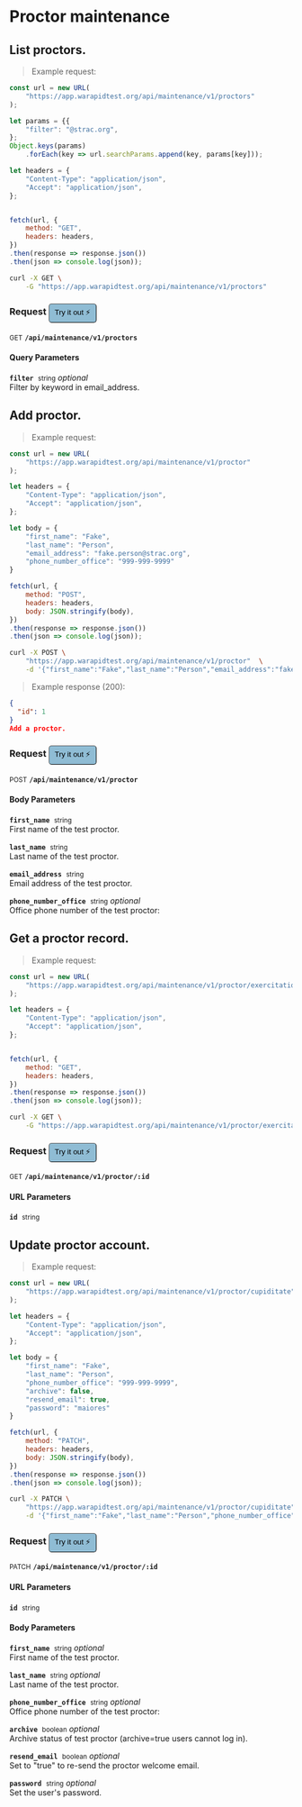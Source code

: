 # Proctor maintenance


## List proctors.




> Example request:

```javascript
const url = new URL(
    "https://app.warapidtest.org/api/maintenance/v1/proctors"
);

let params = {{
    "filter": "@strac.org",
};
Object.keys(params)
    .forEach(key => url.searchParams.append(key, params[key]));

let headers = {
    "Content-Type": "application/json",
    "Accept": "application/json",
};


fetch(url, {
    method: "GET",
    headers: headers,
})
.then(response => response.json())
.then(json => console.log(json));
```

```bash
curl -X GET \
    -G "https://app.warapidtest.org/api/maintenance/v1/proctors" 

```


<div id="execution-results-GET-api-maintenance-v1-proctors" hidden>
    <blockquote>Received response<span id="execution-response-status-GET-api-maintenance-v1-proctors"></span>:</blockquote>
    <pre class="json"><code id="execution-response-content-GET-api-maintenance-v1-proctors"></code></pre>
</div>
<div id="execution-error-GET-api-maintenance-v1-proctors" hidden>
    <blockquote>Request failed with error:</blockquote>
    <pre><code id="execution-error-message-GET-api-maintenance-v1-proctors"></code></pre>
</div>

<form id="form-GET-api-maintenance-v1-proctors" data-method="GET" data-path="/api/maintenance/v1/proctors" data-authed="0" data-hasfiles="0" data-headers='{"Content-Type":"application/json","Accept":"application/json"}' onsubmit="event.preventDefault(); executeTryOut('GET-api-maintenance-v1-proctors', this);">
<h3>
    Request
    <button type="button" style="background-color: #8fbcd4; padding: 5px 10px; border-radius: 5px; border-width: thin;" id="btn-tryout-GET-api-maintenance-v1-proctors" onclick="tryItOut('GET-api-maintenance-v1-proctors');">Try it out ⚡</button>
    <button type="button" style="background-color: #c97a7e; padding: 5px 10px; border-radius: 5px; border-width: thin;" id="btn-canceltryout-GET-api-maintenance-v1-proctors" onclick="cancelTryOut('GET-api-maintenance-v1-proctors');" hidden>Cancel</button>&nbsp;&nbsp;
    <button type="submit" style="background-color: #6ac174; padding: 5px 10px; border-radius: 5px; border-width: thin;" id="btn-executetryout-GET-api-maintenance-v1-proctors" hidden>Send Request 💥</button>
</h3>
<p>
<small class="badge badge-green">GET</small>
 <b><code>/api/maintenance/v1/proctors</b></code>
</p>
<h4 class="fancy-heading-panel"><b>Query Parameters</b></h4>
<p>
<b><code>filter</code></b>&nbsp;&nbsp;<small>string</small> 
    <i>optional</i>
<input type="text" name="filter" data-endpoint="GET-api-maintenance-v1-proctors" data-component="query" hidden>
<br>
Filter by keyword in email_address.</p>
</form>

## Add proctor.




> Example request:

```javascript
const url = new URL(
    "https://app.warapidtest.org/api/maintenance/v1/proctor"
);

let headers = {
    "Content-Type": "application/json",
    "Accept": "application/json",
};

let body = {
    "first_name": "Fake",
    "last_name": "Person",
    "email_address": "fake.person@strac.org",
    "phone_number_office": "999-999-9999"
}

fetch(url, {
    method: "POST",
    headers: headers,
    body: JSON.stringify(body),
})
.then(response => response.json())
.then(json => console.log(json));
```

```bash
curl -X POST \
    "https://app.warapidtest.org/api/maintenance/v1/proctor"  \
    -d '{"first_name":"Fake","last_name":"Person","email_address":"fake.person@strac.org","phone_number_office":"999-999-9999"}'


```


> Example response (200):

```json
{
  "id": 1
}
Add a proctor.
```
<div id="execution-results-POST-api-maintenance-v1-proctor" hidden>
    <blockquote>Received response<span id="execution-response-status-POST-api-maintenance-v1-proctor"></span>:</blockquote>
    <pre class="json"><code id="execution-response-content-POST-api-maintenance-v1-proctor"></code></pre>
</div>
<div id="execution-error-POST-api-maintenance-v1-proctor" hidden>
    <blockquote>Request failed with error:</blockquote>
    <pre><code id="execution-error-message-POST-api-maintenance-v1-proctor"></code></pre>
</div>

<form id="form-POST-api-maintenance-v1-proctor" data-method="POST" data-path="/api/maintenance/v1/proctor" data-authed="0" data-hasfiles="0" data-headers='{"Content-Type":"application/json","Accept":"application/json"}' onsubmit="event.preventDefault(); executeTryOut('POST-api-maintenance-v1-proctor', this);">
<h3>
    Request
    <button type="button" style="background-color: #8fbcd4; padding: 5px 10px; border-radius: 5px; border-width: thin;" id="btn-tryout-POST-api-maintenance-v1-proctor" onclick="tryItOut('POST-api-maintenance-v1-proctor');">Try it out ⚡</button>
    <button type="button" style="background-color: #c97a7e; padding: 5px 10px; border-radius: 5px; border-width: thin;" id="btn-canceltryout-POST-api-maintenance-v1-proctor" onclick="cancelTryOut('POST-api-maintenance-v1-proctor');" hidden>Cancel</button>&nbsp;&nbsp;
    <button type="submit" style="background-color: #6ac174; padding: 5px 10px; border-radius: 5px; border-width: thin;" id="btn-executetryout-POST-api-maintenance-v1-proctor" hidden>Send Request 💥</button>
</h3>
<p>
<small class="badge badge-black">POST</small>
 <b><code>/api/maintenance/v1/proctor</b></code>
</p>
<h4 class="fancy-heading-panel"><b>Body Parameters</b></h4>

<p>
<b><code>first_name</code></b>&nbsp;&nbsp;<small>string</small> 
<input type="text" name="first_name" data-endpoint="POST-api-maintenance-v1-proctor" data-component="body" required hidden>
<br>
First name of the test proctor.</p>
<p>
<b><code>last_name</code></b>&nbsp;&nbsp;<small>string</small> 
<input type="text" name="last_name" data-endpoint="POST-api-maintenance-v1-proctor" data-component="body" required hidden>
<br>
Last name of the test proctor.</p>
<p>
<b><code>email_address</code></b>&nbsp;&nbsp;<small>string</small> 
<input type="text" name="email_address" data-endpoint="POST-api-maintenance-v1-proctor" data-component="body" required hidden>
<br>
Email address of the test proctor.</p>
<p>
<b><code>phone_number_office</code></b>&nbsp;&nbsp;<small>string</small> 
    <i>optional</i>
<input type="text" name="phone_number_office" data-endpoint="POST-api-maintenance-v1-proctor" data-component="body" hidden>
<br>
Office phone number of the test proctor:</p>
</form>

## Get a proctor record.




> Example request:

```javascript
const url = new URL(
    "https://app.warapidtest.org/api/maintenance/v1/proctor/exercitationem"
);

let headers = {
    "Content-Type": "application/json",
    "Accept": "application/json",
};


fetch(url, {
    method: "GET",
    headers: headers,
})
.then(response => response.json())
.then(json => console.log(json));
```

```bash
curl -X GET \
    -G "https://app.warapidtest.org/api/maintenance/v1/proctor/exercitationem" 

```


<div id="execution-results-GET-api-maintenance-v1-proctor--id" hidden>
    <blockquote>Received response<span id="execution-response-status-GET-api-maintenance-v1-proctor--id"></span>:</blockquote>
    <pre class="json"><code id="execution-response-content-GET-api-maintenance-v1-proctor--id"></code></pre>
</div>
<div id="execution-error-GET-api-maintenance-v1-proctor--id" hidden>
    <blockquote>Request failed with error:</blockquote>
    <pre><code id="execution-error-message-GET-api-maintenance-v1-proctor--id"></code></pre>
</div>

<form id="form-GET-api-maintenance-v1-proctor--id" data-method="GET" data-path="/api/maintenance/v1/proctor/:id" data-authed="0" data-hasfiles="0" data-headers='{"Content-Type":"application/json","Accept":"application/json"}' onsubmit="event.preventDefault(); executeTryOut('GET-api-maintenance-v1-proctor--id', this);">
<h3>
    Request
    <button type="button" style="background-color: #8fbcd4; padding: 5px 10px; border-radius: 5px; border-width: thin;" id="btn-tryout-GET-api-maintenance-v1-proctor--id" onclick="tryItOut('GET-api-maintenance-v1-proctor--id');">Try it out ⚡</button>
    <button type="button" style="background-color: #c97a7e; padding: 5px 10px; border-radius: 5px; border-width: thin;" id="btn-canceltryout-GET-api-maintenance-v1-proctor--id" onclick="cancelTryOut('GET-api-maintenance-v1-proctor--id');" hidden>Cancel</button>&nbsp;&nbsp;
    <button type="submit" style="background-color: #6ac174; padding: 5px 10px; border-radius: 5px; border-width: thin;" id="btn-executetryout-GET-api-maintenance-v1-proctor--id" hidden>Send Request 💥</button>
</h3>
<p>
<small class="badge badge-green">GET</small>
 <b><code>/api/maintenance/v1/proctor/:id</b></code>
</p>
<h4 class="fancy-heading-panel"><b>URL Parameters</b></h4>
<p>
<b><code>id</code></b>&nbsp;&nbsp;<small>string</small> 
<input type="text" name="id" data-endpoint="GET-api-maintenance-v1-proctor--id" data-component="url" required hidden>
<br>
</p>
</form>

## Update proctor account.




> Example request:

```javascript
const url = new URL(
    "https://app.warapidtest.org/api/maintenance/v1/proctor/cupiditate"
);

let headers = {
    "Content-Type": "application/json",
    "Accept": "application/json",
};

let body = {
    "first_name": "Fake",
    "last_name": "Person",
    "phone_number_office": "999-999-9999",
    "archive": false,
    "resend_email": true,
    "password": "maiores"
}

fetch(url, {
    method: "PATCH",
    headers: headers,
    body: JSON.stringify(body),
})
.then(response => response.json())
.then(json => console.log(json));
```

```bash
curl -X PATCH \
    "https://app.warapidtest.org/api/maintenance/v1/proctor/cupiditate"  \
    -d '{"first_name":"Fake","last_name":"Person","phone_number_office":"999-999-9999","archive":false,"resend_email":true,"password":"maiores"}'


```


<div id="execution-results-PATCH-api-maintenance-v1-proctor--id" hidden>
    <blockquote>Received response<span id="execution-response-status-PATCH-api-maintenance-v1-proctor--id"></span>:</blockquote>
    <pre class="json"><code id="execution-response-content-PATCH-api-maintenance-v1-proctor--id"></code></pre>
</div>
<div id="execution-error-PATCH-api-maintenance-v1-proctor--id" hidden>
    <blockquote>Request failed with error:</blockquote>
    <pre><code id="execution-error-message-PATCH-api-maintenance-v1-proctor--id"></code></pre>
</div>

<form id="form-PATCH-api-maintenance-v1-proctor--id" data-method="PATCH" data-path="/api/maintenance/v1/proctor/:id" data-authed="0" data-hasfiles="0" data-headers='{"Content-Type":"application/json","Accept":"application/json"}' onsubmit="event.preventDefault(); executeTryOut('PATCH-api-maintenance-v1-proctor--id', this);">
<h3>
    Request
    <button type="button" style="background-color: #8fbcd4; padding: 5px 10px; border-radius: 5px; border-width: thin;" id="btn-tryout-PATCH-api-maintenance-v1-proctor--id" onclick="tryItOut('PATCH-api-maintenance-v1-proctor--id');">Try it out ⚡</button>
    <button type="button" style="background-color: #c97a7e; padding: 5px 10px; border-radius: 5px; border-width: thin;" id="btn-canceltryout-PATCH-api-maintenance-v1-proctor--id" onclick="cancelTryOut('PATCH-api-maintenance-v1-proctor--id');" hidden>Cancel</button>&nbsp;&nbsp;
    <button type="submit" style="background-color: #6ac174; padding: 5px 10px; border-radius: 5px; border-width: thin;" id="btn-executetryout-PATCH-api-maintenance-v1-proctor--id" hidden>Send Request 💥</button>
</h3>
<p>
<small class="badge badge-purple">PATCH</small>
 <b><code>/api/maintenance/v1/proctor/:id</b></code>
</p>
<h4 class="fancy-heading-panel"><b>URL Parameters</b></h4>
<p>
<b><code>id</code></b>&nbsp;&nbsp;<small>string</small> 
<input type="text" name="id" data-endpoint="PATCH-api-maintenance-v1-proctor--id" data-component="url" required hidden>
<br>
</p>
<h4 class="fancy-heading-panel"><b>Body Parameters</b></h4>

<p>
<b><code>first_name</code></b>&nbsp;&nbsp;<small>string</small> 
    <i>optional</i>
<input type="text" name="first_name" data-endpoint="PATCH-api-maintenance-v1-proctor--id" data-component="body" hidden>
<br>
First name of the test proctor.</p>
<p>
<b><code>last_name</code></b>&nbsp;&nbsp;<small>string</small> 
    <i>optional</i>
<input type="text" name="last_name" data-endpoint="PATCH-api-maintenance-v1-proctor--id" data-component="body" hidden>
<br>
Last name of the test proctor.</p>
<p>
<b><code>phone_number_office</code></b>&nbsp;&nbsp;<small>string</small> 
    <i>optional</i>
<input type="text" name="phone_number_office" data-endpoint="PATCH-api-maintenance-v1-proctor--id" data-component="body" hidden>
<br>
Office phone number of the test proctor:</p>
<p>
<b><code>archive</code></b>&nbsp;&nbsp;<small>boolean</small> 
    <i>optional</i>
    <label data-endpoint="PATCH-api-maintenance-v1-proctor--id" hidden><input type="radio" name="archive" value="true" data-endpoint="PATCH-api-maintenance-v1-proctor--id" data-component="body" ><code>true</code></label>
<label data-endpoint="PATCH-api-maintenance-v1-proctor--id" hidden><input type="radio" name="archive" value="false" data-endpoint="PATCH-api-maintenance-v1-proctor--id" data-component="body" ><code>false</code></label>
<br>
Archive status of test proctor (archive=true users cannot log in).</p>
<p>
<b><code>resend_email</code></b>&nbsp;&nbsp;<small>boolean</small> 
    <i>optional</i>
    <label data-endpoint="PATCH-api-maintenance-v1-proctor--id" hidden><input type="radio" name="resend_email" value="true" data-endpoint="PATCH-api-maintenance-v1-proctor--id" data-component="body" ><code>true</code></label>
<label data-endpoint="PATCH-api-maintenance-v1-proctor--id" hidden><input type="radio" name="resend_email" value="false" data-endpoint="PATCH-api-maintenance-v1-proctor--id" data-component="body" ><code>false</code></label>
<br>
Set to "true" to re-send the proctor welcome email.</p>
<p>
<b><code>password</code></b>&nbsp;&nbsp;<small>string</small> 
    <i>optional</i>
<input type="text" name="password" data-endpoint="PATCH-api-maintenance-v1-proctor--id" data-component="body" hidden>
<br>
Set the user's password.</p>
</form>


